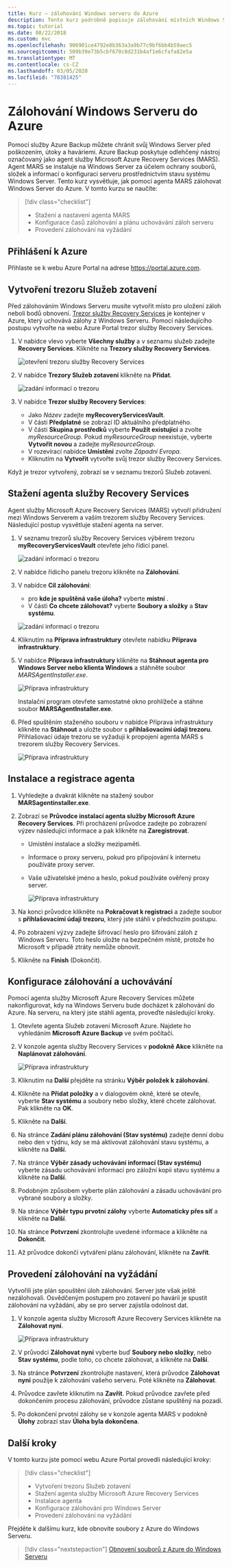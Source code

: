 ```yaml
---
title: Kurz – zálohování Windows serveru do Azure
description: Tento kurz podrobně popisuje zálohování místních Windows Serverů do trezoru služby Recovery Services.
ms.topic: tutorial
ms.date: 08/22/2018
ms.custom: mvc
ms.openlocfilehash: 906901ce4792e8b363a3a9b77c9bf6bb4b59aec5
ms.sourcegitcommit: 509b39e73b5cbf670c8d231b4af1e6cfafa82e5a
ms.translationtype: MT
ms.contentlocale: cs-CZ
ms.lasthandoff: 03/05/2020
ms.locfileid: "78381425"
---
```

# <a name="back-up-windows-server-to-azure"></a>Zálohování Windows Serveru do Azure

Pomocí služby Azure Backup můžete chránit svůj Windows Server před poškozením, útoky a haváriemi. Azure Backup poskytuje odlehčený nástroj označovaný jako agent služby Microsoft Azure Recovery Services (MARS). Agent MARS se instaluje na Windows Server za účelem ochrany souborů, složek a informací o konfiguraci serveru prostřednictvím stavu systému Windows Server. Tento kurz vysvětluje, jak pomocí agenta MARS zálohovat Windows Server do Azure. V tomto kurzu se naučíte:

> [!div class="checklist"]
>
> * Stažení a nastavení agenta MARS
> * Konfigurace časů zálohování a plánu uchovávání záloh serveru
> * Provedení zálohování na vyžádání

## <a name="sign-in-to-azure"></a>Přihlášení k Azure

Přihlaste se k webu Azure Portal na adrese https://portal.azure.com.

## <a name="create-a-recovery-services-vault"></a>Vytvoření trezoru Služeb zotavení

Před zálohováním Windows Serveru musíte vytvořit místo pro uložení záloh neboli bodů obnovení. [Trezor služby Recovery Services](backup-azure-recovery-services-vault-overview.md) je kontejner v Azure, který uchovává zálohy z Windows Serveru. Pomocí následujícího postupu vytvořte na webu Azure Portal trezor služby Recovery Services.

1. V nabídce vlevo vyberte **Všechny služby** a v seznamu služeb zadejte **Recovery Services**. Klikněte na **Trezory služby Recovery Services**.

   ![otevření trezoru služby Recovery Services](./media/tutorial-backup-windows-server-to-azure/full-browser-open-rs-vault_2.png)

2. V nabídce **Trezory Služeb zotavení** klikněte na **Přidat**.

   ![zadání informací o trezoru](./media/tutorial-backup-windows-server-to-azure/provide-vault-detail-2.png)

3. V nabídce **Trezor služby Recovery Services**:

    * Jako *Název* zadejte **myRecoveryServicesVault**.
    * V části **Předplatné** se zobrazí ID aktuálního předplatného.
    * V části **Skupina prostředků** vyberte **Použít existující** a zvolte *myResourceGroup*. Pokud *myResourceGroup* neexistuje, vyberte **Vytvořit novou** a zadejte *myResourceGroup*.
    * V rozevírací nabídce **Umístění** zvolte *Západní Evropa*.
    * Kliknutím na **Vytvořit** vytvořte svůj trezor služby Recovery Services.

Když je trezor vytvořený, zobrazí se v seznamu trezorů Služeb zotavení.

## <a name="download-recovery-services-agent"></a>Stažení agenta služby Recovery Services

Agent služby Microsoft Azure Recovery Services (MARS) vytvoří přidružení mezi Windows Serverem a vaším trezorem služby Recovery Services. Následující postup vysvětluje stažení agenta na server.

1. V seznamu trezorů služby Recovery Services výběrem trezoru **myRecoveryServicesVault** otevřete jeho řídicí panel.

   ![zadání informací o trezoru](./media/tutorial-backup-windows-server-to-azure/open-vault-from-list.png)

2. V nabídce řídicího panelu trezoru klikněte na **Zálohování**.

3. V nabídce **Cíl zálohování**:

   * pro **kde je spuštěná vaše úloha?** vyberte **místní** .
   * V části **Co chcete zálohovat?** vyberte **Soubory a složky** a **Stav systému**.

   ![zadání informací o trezoru](./media/tutorial-backup-windows-server-to-azure/backup-goal.png)

4. Kliknutím na **Příprava infrastruktury** otevřete nabídku **Příprava infrastruktury**.

5. V nabídce **Příprava infrastruktury** klikněte na **Stáhnout agenta pro Windows Server nebo klienta Windows** a stáhněte soubor *MARSAgentInstaller.exe*.

    ![Příprava infrastruktury](./media/tutorial-backup-windows-server-to-azure/prepare-infrastructure.png)

    Instalační program otevřete samostatné okno prohlížeče a stáhne soubor **MARSAgentInstaller.exe**.

6. Před spuštěním staženého souboru v nabídce Příprava infrastruktury klikněte na **Stáhnout** a uložte soubor s **přihlašovacími údaji trezoru**. Přihlašovací údaje trezoru se vyžadují k propojení agenta MARS s trezorem služby Recovery Services.

    ![Příprava infrastruktury](./media/tutorial-backup-windows-server-to-azure/download-vault-credentials.png)

## <a name="install-and-register-the-agent"></a>Instalace a registrace agenta

1. Vyhledejte a dvakrát klikněte na stažený soubor **MARSagentinstaller.exe**.
2. Zobrazí se **Průvodce instalací agenta služby Microsoft Azure Recovery Services**. Při procházení průvodce zadejte po zobrazení výzev následující informace a pak klikněte na **Zaregistrovat**.
   * Umístění instalace a složky mezipaměti.
   * Informace o proxy serveru, pokud pro připojování k internetu používáte proxy server.
   * Vaše uživatelské jméno a heslo, pokud používáte ověřený proxy server.

     ![Příprava infrastruktury](./media/tutorial-backup-windows-server-to-azure/mars-installer.png)

3. Na konci průvodce klikněte na **Pokračovat k registraci** a zadejte soubor s **přihlašovacími údaji trezoru**, který jste stáhli v předchozím postupu.

4. Po zobrazení výzvy zadejte šifrovací heslo pro šifrování záloh z Windows Serveru. Toto heslo uložte na bezpečném místě, protože ho Microsoft v případě ztráty nemůže obnovit.

5. Klikněte na **Finish** (Dokončit).

## <a name="configure-backup-and-retention"></a>Konfigurace zálohování a uchovávání

Pomocí agenta služby Microsoft Azure Recovery Services můžete nakonfigurovat, kdy na Windows Serveru bude docházet k zálohování do Azure. Na serveru, na který jste stáhli agenta, proveďte následující kroky.

1. Otevřete agenta Služeb zotavení Microsoft Azure. Najdete ho vyhledáním **Microsoft Azure Backup** ve svém počítači.

2. V konzole agenta služby Recovery Services v **podokně Akce** klikněte na **Naplánovat zálohování**.

    ![Příprava infrastruktury](./media/tutorial-backup-windows-server-to-azure/mars-schedule-backup.png)

3. Kliknutím na **Další** přejděte na stránku **Výběr položek k zálohování**.

4. Klikněte na **Přidat položky** a v dialogovém okně, které se otevře, vyberte **Stav systému** a soubory nebo složky, které chcete zálohovat. Pak klikněte na **OK**.

5. Klikněte na **Další**.

6. Na stránce **Zadání plánu zálohování (Stav systému)** zadejte denní dobu nebo den v týdnu, kdy se má aktivovat zálohování stavu systému, a klikněte na **Další**.

7. Na stránce **Výběr zásady uchovávání informací (Stav systému)** vyberte zásadu uchovávání informací pro záložní kopii stavu systému a klikněte na **Další**.

8. Podobným způsobem vyberte plán zálohování a zásadu uchovávání pro vybrané soubory a složky.

9. Na stránce **Výběr typu prvotní zálohy** vyberte **Automaticky přes síť** a klikněte na **Další**.

10. Na stránce **Potvrzení** zkontrolujte uvedené informace a klikněte na **Dokončit**.

11. Až průvodce dokončí vytváření plánu zálohování, klikněte na **Zavřít**.

## <a name="perform-an-on-demand-backup"></a>Provedení zálohování na vyžádání

Vytvořili jste plán spouštění úloh zálohování. Server jste však ještě nezálohovali. Osvědčeným postupem pro zotavení po havárii je spustit zálohování na vyžádání, aby se pro server zajistila odolnost dat.

1. V konzole agenta služby Microsoft Azure Recovery Services klikněte na **Zálohovat nyní**.

    ![Příprava infrastruktury](./media/tutorial-backup-windows-server-to-azure/backup-now.png)

2. V průvodci **Zálohovat nyní** vyberte buď **Soubory nebo složky**, nebo **Stav systému**, podle toho, co chcete zálohovat, a klikněte na **Další**.
3. Na stránce **Potvrzení** zkontrolujte nastavení, která průvodce **Zálohovat nyní** použije k zálohování vašeho serveru. Poté klikněte na **Zálohovat**.
4. Průvodce zavřete kliknutím na **Zavřít**. Pokud průvodce zavřete před dokončením procesu zálohování, průvodce zůstane spuštěný na pozadí.
5. Po dokončení prvotní zálohy se v konzole agenta MARS v podokně **Úlohy** zobrazí stav **Úloha byla dokončena**.

## <a name="next-steps"></a>Další kroky

V tomto kurzu jste pomocí webu Azure Portal provedli následující kroky:

> [!div class="checklist"]
>
> * Vytvoření trezoru Služeb zotavení
> * Stažení agenta služby Microsoft Azure Recovery Services
> * Instalace agenta
> * Konfigurace zálohování pro Windows Server
> * Provedení zálohování na vyžádání

Přejděte k dalšímu kurz, kde obnovíte soubory z Azure do Windows Serveru.

> [!div class="nextstepaction"]
> [Obnovení souborů z Azure do Windows Serveru](./tutorial-backup-restore-files-windows-server.md)
